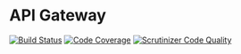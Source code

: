 # API Gateway

[![Build Status](https://travis-ci.com/pascal08/api-gateway.svg?branch=master)](https://travis-ci.com/pascal08/container)
[![Code Coverage](https://scrutinizer-ci.com/g/pascal08/gateway/badges/coverage.png?b=master)](https://scrutinizer-ci.com/g/pascal08/gateway/?branch=master)
[![Scrutinizer Code Quality](https://scrutinizer-ci.com/g/pascal08/gateway/badges/quality-score.png?b=master)](https://scrutinizer-ci.com/g/pascal08/gateway/?branch=master)